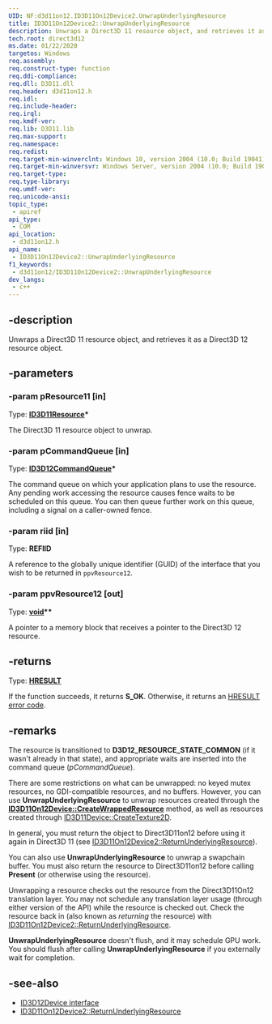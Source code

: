 ```yaml
---
UID: NF:d3d11on12.ID3D11On12Device2.UnwrapUnderlyingResource
title: ID3D11On12Device2::UnwrapUnderlyingResource
description: Unwraps a Direct3D 11 resource object, and retrieves it as a Direct3D 12 resource object.
tech.root: direct3d12
ms.date: 01/22/2020
targetos: Windows
req.assembly: 
req.construct-type: function
req.ddi-compliance: 
req.dll: D3D11.dll
req.header: d3d11on12.h
req.idl: 
req.include-header: 
req.irql: 
req.kmdf-ver: 
req.lib: D3D11.lib
req.max-support: 
req.namespace: 
req.redist: 
req.target-min-winverclnt: Windows 10, version 2004 (10.0; Build 19041)
req.target-min-winversvr: Windows Server, version 2004 (10.0; Build 19041)
req.target-type: 
req.type-library: 
req.umdf-ver: 
req.unicode-ansi: 
topic_type:
 - apiref
api_type:
 - COM
api_location:
 - d3d11on12.h
api_name:
 - ID3D11On12Device2::UnwrapUnderlyingResource
f1_keywords:
 - d3d11on12/ID3D11On12Device2::UnwrapUnderlyingResource
dev_langs:
 - c++
---
```


## -description
Unwraps a Direct3D 11 resource object, and retrieves it as a Direct3D 12 resource object.

## -parameters

### -param pResource11 [in]
Type: **[ID3D11Resource](/windows/win32/api/d3d11/nn-d3d11-id3d11resource)\***

The Direct3D 11 resource object to unwrap.

### -param pCommandQueue [in]
Type: **[ID3D12CommandQueue](/windows/win32/api/d3d12/nn-d3d12-id3d12commandqueue)\***

The command queue on which your application plans to use the resource. Any pending work accessing the resource causes fence waits to be scheduled on this queue. You can then queue further work on this queue, including a signal on a caller-owned fence.

### -param riid [in]
Type: **REFIID**

A reference to the globally unique identifier (GUID) of the interface that you wish to be returned in `ppvResource12`.

### -param ppvResource12 [out]
Type: **[void](/windows/desktop/winprog/windows-data-types)\*\***

A pointer to a memory block that receives a pointer to the Direct3D 12 resource.

## -returns
Type: **[HRESULT](/windows/desktop/com/structure-of-com-error-codes)**

If the function succeeds, it returns **S_OK**. Otherwise, it returns an [HRESULT](/windows/desktop/com/structure-of-com-error-codes) [error code](/windows/desktop/com/com-error-codes-10).

## -remarks

The resource is transitioned to **D3D12_RESOURCE_STATE_COMMON** (if it wasn't already in that state), and appropriate waits are inserted into the command queue (*pCommandQueue*).

There are some restrictions on what can be unwrapped: no keyed mutex resources, no GDI-compatible resources, and no buffers. However, you can use **UnwrapUnderlyingResource** to unwrap resources created through the **[ID3D11On12Device::CreateWrappedResource](/windows/win32/api/d3d11on12/nf-d3d11on12-id3d11on12device-createwrappedresource)** method, as well as resources created through [ID3D11Device::CreateTexture2D](/windows/win32/api/d3d11/nf-d3d11-id3d11device-createtexture2d).

In general, you must return the object to Direct3D11on12 before using it again in Direct3D 11 (see [ID3D11On12Device2::ReturnUnderlyingResource](nf-d3d11on12-id3d11on12device2-returnunderlyingresource.md)).

You can also use **UnwrapUnderlyingResource** to unwrap a swapchain buffer. You must also return the resource to Direct3D11on12 before calling **Present** (or otherwise using the resource).

Unwrapping a resource checks out the resource from the Direct3D11On12 translation layer. You may not schedule any translation layer usage (through either version of the API) while the resource is checked out. Check the resource back in (also known as *returning* the resource) with [ID3D11On12Device2::ReturnUnderlyingResource](nf-d3d11on12-id3d11on12device2-returnunderlyingresource.md).

**UnwrapUnderlyingResource** doesn't flush, and it may schedule GPU work. You should flush after calling **UnwrapUnderlyingResource** if you externally wait for completion.

## -see-also
* [ID3D12Device interface](/windows/desktop/api/d3d12/nn-d3d12-id3d12device)
* [ID3D11On12Device2::ReturnUnderlyingResource](nf-d3d11on12-id3d11on12device2-returnunderlyingresource.md)
